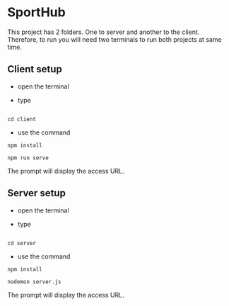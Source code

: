 
# SportHub  

This project has 2 folders. One to server and another to the client.  Therefore, to run you will need two terminals to run both projects at same time.
  

## Client setup

* open the terminal

* type

```

cd client

```

* use the command

```
npm install

npm run serve

```

The prompt will display the access URL.

## Server setup

* open the terminal

* type

```

cd server

```

* use the command

```
npm install

nodemon server.js

```

The prompt will display the access URL.
